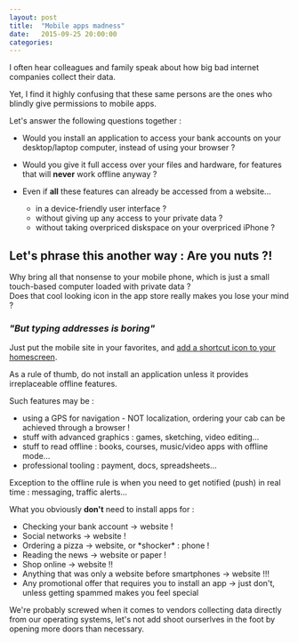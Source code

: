 ```yaml
---
layout: post
title:  "Mobile apps madness"
date:   2015-09-25 20:00:00
categories: 
---
```


I often hear colleagues and family speak about how big bad internet companies collect their data.  

Yet, I find it highly confusing that these same persons are the ones who blindly give permissions to mobile apps.  

Let's answer the following questions together :

* Would you install an application to access your bank accounts on your desktop/laptop computer, instead of using your browser ? 

* Would you give it full access over your files and hardware, for features that will **never** work offline anyway ?

* Even if **all** these features can already be accessed from a website...
   * in a device-friendly user interface ?
   * without giving up any access to your private data ?
   * without taking overpriced diskspace on your overpriced iPhone ?


## Let's phrase this another way : Are you nuts ?!

Why bring all that nonsense to your mobile phone, which is just a small touch-based computer loaded with private data ?   
Does that cool looking icon in the app store really makes you lose your mind ?  

### _"But typing addresses is boring"_

Just put the mobile site in your favorites, and [add a shortcut icon to your homescreen](http://www.cnet.com/how-to/adding-one-touch-bookmarks-to-your-androids-home-screen/).

As a rule of thumb, do not install an application unless it provides irreplaceable offline features.  

Such features may be :

 * using a GPS for navigation - NOT localization, ordering your cab can be achieved through a browser !
 * stuff with advanced graphics : games, sketching, video editing...
 * stuff to read offline : books, courses, music/video apps with offline mode...
 * professional tooling : payment, docs, spreadsheets...

Exception to the offline rule is when you need to get notified (push) in real time : messaging, traffic alerts...

What you obviously **don't** need to install apps for :

 * Checking your bank account -> website !
 * Social networks -> website !
 * Ordering a pizza -> website, or \*shocker\* : phone !
 * Reading the news -> website or paper !
 * Shop online -> website !!
 * Anything that was only a website before smartphones -> website !!!
 * Any promotional offer that requires you to install an app -> just don't, unless getting spammed makes you feel special


We're probably screwed when it comes to vendors collecting data directly from our operating systems, 
let's not add shoot ourserlves in the foot by opening more doors than necessary.
